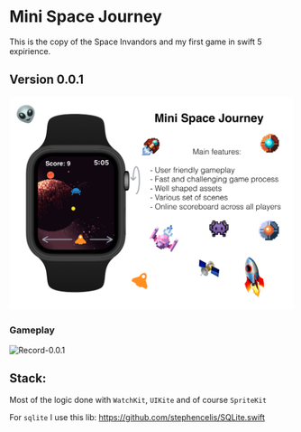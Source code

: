 # Mini Space Journey

This is the copy of the Space Invandors and my first game in swift 5 expirience.

## Version 0.0.1 

![preview](Static/0.0.1/preview.png)

### Gameplay

![Record-0.0.1](Static/0.0.1/record-0.0.1.gif)

## Stack:

Most of the logic done with `WatchKit`, `UIKite` and of course `SpriteKit`

For `sqlite` I use this lib: https://github.com/stephencelis/SQLite.swift